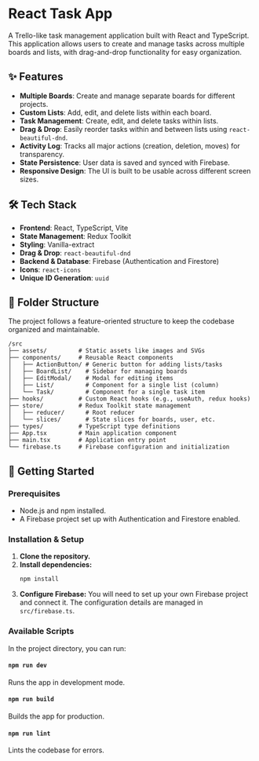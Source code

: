 # React Task App

A Trello-like task management application built with React and TypeScript. This application allows users to create and manage tasks across multiple boards and lists, with drag-and-drop functionality for easy organization.

## ✨ Features

- **Multiple Boards**: Create and manage separate boards for different projects.
- **Custom Lists**: Add, edit, and delete lists within each board.
- **Task Management**: Create, edit, and delete tasks within lists.
- **Drag & Drop**: Easily reorder tasks within and between lists using `react-beautiful-dnd`.
- **Activity Log**: Tracks all major actions (creation, deletion, moves) for transparency.
- **State Persistence**: User data is saved and synced with Firebase.
- **Responsive Design**: The UI is built to be usable across different screen sizes.

## 🛠️ Tech Stack

- **Frontend**: React, TypeScript, Vite
- **State Management**: Redux Toolkit
- **Styling**: Vanilla-extract
- **Drag & Drop**: `react-beautiful-dnd`
- **Backend & Database**: Firebase (Authentication and Firestore)
- **Icons**: `react-icons`
- **Unique ID Generation**: `uuid`

## 📂 Folder Structure

The project follows a feature-oriented structure to keep the codebase organized and maintainable.

```
/src
├── assets/         # Static assets like images and SVGs
├── components/     # Reusable React components
│   ├── ActionButton/ # Generic button for adding lists/tasks
│   ├── BoardList/    # Sidebar for managing boards
│   ├── EditModal/    # Modal for editing items
│   ├── List/         # Component for a single list (column)
│   └── Task/         # Component for a single task item
├── hooks/          # Custom React hooks (e.g., useAuth, redux hooks)
├── store/          # Redux Toolkit state management
│   ├── reducer/      # Root reducer
│   └── slices/       # State slices for boards, user, etc.
├── types/          # TypeScript type definitions
├── App.tsx         # Main application component
├── main.tsx        # Application entry point
└── firebase.ts     # Firebase configuration and initialization
```

## 🚀 Getting Started

### Prerequisites

- Node.js and npm installed.
- A Firebase project set up with Authentication and Firestore enabled.

### Installation & Setup

1.  **Clone the repository.**
2.  **Install dependencies:**
    ```bash
    npm install
    ```
3.  **Configure Firebase:** You will need to set up your own Firebase project and connect it. The configuration details are managed in `src/firebase.ts`.

### Available Scripts

In the project directory, you can run:

#### `npm run dev`
Runs the app in development mode.

#### `npm run build`
Builds the app for production.

#### `npm run lint`
Lints the codebase for errors.
